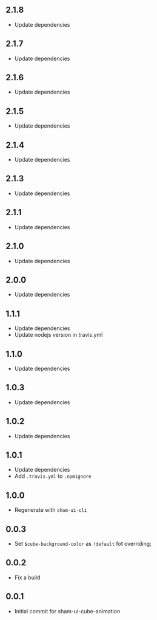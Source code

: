 ## 2.1.8
* Update dependencies

## 2.1.7
* Update dependencies

## 2.1.6
* Update dependencies

## 2.1.5
* Update dependencies

## 2.1.4
* Update dependencies

## 2.1.3
* Update dependencies

## 2.1.1
* Update dependencies

## 2.1.0
* Update dependencies

## 2.0.0
* Update dependencies

## 1.1.1
* Update dependencies
* Update nodejs version in travis.yml

## 1.1.0
* Update dependencies

## 1.0.3
* Update dependencies

## 1.0.2
* Update dependencies

## 1.0.1
* Update dependencies
* Add `.travis.yml` to `.npmignore`

## 1.0.0
* Regenerate with `sham-ui-cli` 

## 0.0.3
* Set `$cube-background-color` as `!default` fot overriding;

## 0.0.2
* Fix a build

## 0.0.1 
* Initial commit for sham-ui-cube-animation
